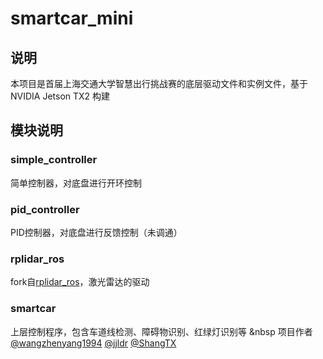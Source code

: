 # smartcar_mini
## 说明
本项目是首届上海交通大学智慧出行挑战赛的底层驱动文件和实例文件，基于NVIDIA Jetson TX2 构建
## 模块说明
### simple_controller
简单控制器，对底盘进行开环控制
### pid_controller
PID控制器，对底盘进行反馈控制（未调通）
### rplidar_ros
fork自[rplidar_ros](https://github.com/Slamtec/rplidar_ros)，激光雷达的驱动
### smartcar
上层控制程序，包含车道线检测、障碍物识别、红绿灯识别等
&nbsp
项目作者 [@wangzhenyang1994](https://github.com/wangzhenyang1994) [@jjldr](https://github.com/jjldr) 
[@ShangTX](https://github.com/ShangTX)  